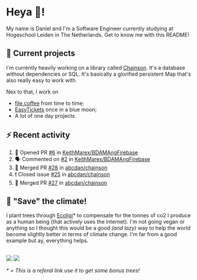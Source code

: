 # Heya 👋!

My name is Daniel and I'm a Software Engineer currently studying at Hogeschool Leiden in The Netherlands. Get to know me with this README!

## 💪 Current projects
I'm currently heavily working on a library called [Chainson](https://github.com/abcdan/chainson). It's a database without dependencies or SQL. It's basically a glorified persistent Map that's also really easy to work with.

Nex to that, I work on
- [file.coffee](https://file.coffee) from time to time;
- [EasyTickets](https://easytickets.xyz) once in a blue moon;
- A lot of one day projects.

## ⚡ Recent activity
<!--START_SECTION:activity-->
1. 💪 Opened PR [#6](https://github.com/KeithMarex/BDAMAngFirebase/pull/6) in [KeithMarex/BDAMAngFirebase](https://github.com/KeithMarex/BDAMAngFirebase)
2. 🗣 Commented on [#2](https://github.com/KeithMarex/BDAMAngFirebase/issues/2) in [KeithMarex/BDAMAngFirebase](https://github.com/KeithMarex/BDAMAngFirebase)
3. 🎉 Merged PR [#28](https://github.com/abcdan/chainson/pull/28) in [abcdan/chainson](https://github.com/abcdan/chainson)
4. ❗️ Closed issue [#25](https://github.com/abcdan/chainson/issues/25) in [abcdan/chainson](https://github.com/abcdan/chainson)
5. 🎉 Merged PR [#27](https://github.com/abcdan/chainson/pull/27) in [abcdan/chainson](https://github.com/abcdan/chainson)
<!--END_SECTION:activity-->

## 🌳 "Save" the climate!
I plant trees through <a href="https://ecologi.com/lngzl?r=6005cc57f70194001deaedfa">Ecoligi</a>* to compensate for the tonnes of co2 I produce as a human being (that actively uses the internet). I'm not going vegan or anything so I thought this would be a good _(and lazy)_ way to help the world become slightly better in terms of climate change. I'm far from a good example but ay, everything helps.

<br><a href="https://ecologi.com/lngzl?r=6005cc57f70194001deaedfa"><img src="https://img.shields.io/ecologi/trees/lngzl"></a> <a href="https://ecologi.com/lngzl?r=6005cc57f70194001deaedfa"><img src="https://img.shields.io/ecologi/carbon/lngzl"></a>



_\* = This is a referal link use it to get some bonus trees!_
